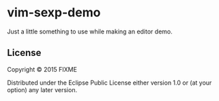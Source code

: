 # vim-sexp-demo

Just a little something to use while making an editor demo.

## License

Copyright © 2015 FIXME

Distributed under the Eclipse Public License either version 1.0 or (at
your option) any later version.

